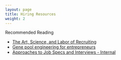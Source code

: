 ```yaml
---
layout: page
title: Hiring Resources
weight: 2
---
```


Recommended Reading

- [The Art, Science, and Labor of Recruiting](https://www.khoslaventures.com/the-art-science-and-labor-of-recruiting)
- [Gene pool engineering for entrepreneurs](https://www.khoslaventures.com/gene-pool-engineering-for-entrepreneurs)
- [Approaches to Job Specs and Interviews - Internal](https://drive.google.com/file/d/1Hh0WMHNvUvn407v84--9nVuyGnzCKrLX/view?usp=sharing)
